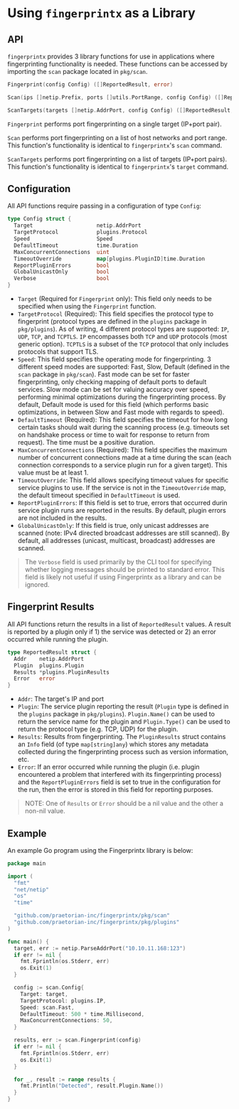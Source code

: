 # Using `fingerprintx` as a Library

## API

`fingerprintx` provides 3 library functions for use in applications where fingerprinting functionality is needed. These functions can be accessed by importing the `scan` package located in `pkg/scan`.

```go
Fingerprint(config Config) ([]ReportedResult, error)

Scan(ips []netip.Prefix, ports []utils.PortRange, config Config) ([]ReportedResult, error)

ScanTargets(targets []netip.AddrPort, config Config) ([]ReportedResult, error)
```

`Fingerprint` performs port fingerprinting on a single target (IP+port pair).

`Scan` performs port fingerprinting on a list of host networks and port range. This function's functionality is identical to `fingerprintx`'s `scan` command.

`ScanTargets` performs port fingerprinting on a list of targets (IP+port pairs). This function's functionality is identical to `fingerprintx`'s `target` command.

## Configuration

All API functions require passing in a configuration of type `Config`:
```go
type Config struct {
  Target                    netip.AddrPort
  TargetProtocol            plugins.Protocol
  Speed                     Speed
  DefaultTimeout            time.Duration
  MaxConcurrentConnections  uint
  TimeoutOverride           map[plugins.PluginID]time.Duration
  ReportPluginErrors        bool
  GlobalUnicastOnly         bool
  Verbose                   bool
}
```

* `Target` (Required for `Fingerprint` only): This field only needs to be specified when using the `Fingerprint` function.
* `TargetProtocol` (Required): This field specifies the protocol type to fingerprint (protocol types are defined in the `plugins` package in `pkg/plugins`). As of writing, 4 different protocol types are supported: `IP`, `UDP`, `TCP`, and `TCPTLS`. `IP` encompasses both `TCP` and `UDP` protocols (most generic option). `TCPTLS` is a subset of the `TCP` protocol that only includes protocols that support TLS.
* `Speed`: This field specifies the operating mode for fingerprinting. 3 different speed modes are supported: Fast, Slow, Default (defined in the `scan` package in `pkg/scan`). Fast mode can be set for faster fingerprinting, only checking mapping of default ports to default services. Slow mode can be set for valuing accuracy over speed, performing minimal optimizations during the fingerprinting process. By default, Default mode is used for this field (which performs basic optimizations, in between Slow and Fast mode with regards to speed).
* `DefaultTimeout` (Required): This field specifies the timeout for how long certain tasks should wait during the scanning process (e.g. timeouts set on handshake process or time to wait for response to return from request). The time must be a positive duration.
* `MaxConcurrentConnections` (Required): This field specifies the maximum number of concurrent connections made at a time during the scan (each connection corresponds to a service plugin run for a given target). This value must be at least 1.
* `TimeoutOverride`: This field allows specifying timeout values for specific service plugins to use. If the service is not in the `TimeoutOverride` map, the default timeout specified in `DefaultTimeout` is used.
* `ReportPluginErrors`: If this field is set to true, errors that occurred durin service plugin runs are reported in the results. By default, plugin errors are not included in the results.
* `GlobalUnicastOnly`: If this field is true, only unicast addresses are scanned (note: IPv4 directed broadcast addresses are still scanned). By default, all addresses (unicast, multicast, broadcast) addresses are scanned.

> The `Verbose` field is used primarily by the CLI tool for specifying whether logging messages should be printed to standard error. This field is likely not useful if using Fingerprintx as a library and can be ignored.

## Fingerprint Results

All API functions return the results in a list of `ReportedResult` values. A result is reported by a plugin only if 1) the service was detected or 2) an error occurred while running the plugin.

```go
type ReportedResult struct {
  Addr    netip.AddrPort
  Plugin  plugins.Plugin
  Results *plugins.PluginResults
  Error   error
}
```

* `Addr`: The target's IP and port
* `Plugin`: The service plugin reporting the result (`Plugin` type is defined in the `plugins` package in `pkg/plugins`). `Plugin.Name()` can be used to return the service name for the plugin and `Plugin.Type()` can be used to return the protocol type (e.g. TCP, UDP) for the plugin.
* `Results`: Results from fingerprinting. The `PluginResults` struct contains an `Info` field (of type `map[string]any`) which stores any metadata collected during the fingerprinting process such as version information, etc.
* `Error`: If an error occurred while running the plugin (i.e. plugin encountered a problem that interfered with its fingerprinting process) and the `ReportPluginErrors` field is set to true in the configuration for the run, then the error is stored in this field for reporting purposes.

> NOTE: One of `Results` or `Error` should be a nil value and the other a non-nil value.

## Example

An example Go program using the Fingerprintx library is below:
```go
package main

import (
  "fmt"
  "net/netip"
  "os"
  "time"

  "github.com/praetorian-inc/fingerprintx/pkg/scan"
  "github.com/praetorian-inc/fingerprintx/pkg/plugins"
)

func main() {
  target, err := netip.ParseAddrPort("10.10.11.168:123")
  if err != nil {
    fmt.Fprintln(os.Stderr, err)
    os.Exit(1)
  }

  config := scan.Config{
    Target: target,
    TargetProtocol: plugins.IP,
    Speed: scan.Fast,
    DefaultTimeout: 500 * time.Millisecond,
    MaxConcurrentConnections: 50,
  }

  results, err := scan.Fingerprint(config)
  if err != nil {
    fmt.Fprintln(os.Stderr, err)
    os.Exit(1)
  }

  for _, result := range results {
    fmt.Println("Detected", result.Plugin.Name())
  }
}
```